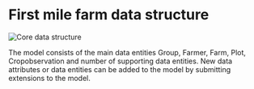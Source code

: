 # First mile farm data structure

![Core data structure](https://github.com/firstmile/reference-framework/blob/master/docs/_static/Neutraldatamodelgif.gif)


The model consists of the main data entities Group, Farmer, Farm, Plot, Cropobservation and number of supporting data entities. New data attributes or data entities can be added to the model by submitting extensions to the model.  

<script src="../_static/docson/widget.js" data-schema="../../_static/first-mile-farm-data-schema.json"></script>

<script src="../_static/docson/widget.js" data-schema="../../_static/first-mile-schema.json"></script>

[Coredatastructure]: https://github.com/firstmile/reference-framework/blob/master/docs/_static/Neutraldatamodelgif.gif "Core data structure first mile farm data"



